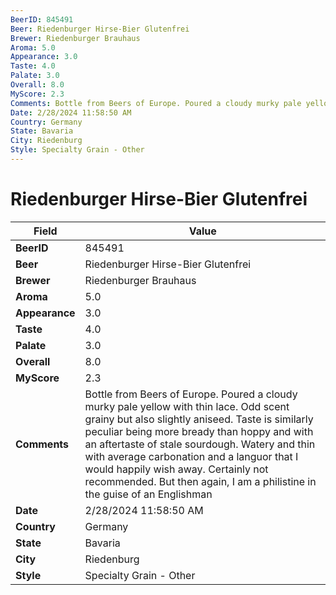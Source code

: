 ```yaml
---
BeerID: 845491
Beer: Riedenburger Hirse-Bier Glutenfrei
Brewer: Riedenburger Brauhaus
Aroma: 5.0
Appearance: 3.0
Taste: 4.0
Palate: 3.0
Overall: 8.0
MyScore: 2.3
Comments: Bottle from Beers of Europe. Poured a cloudy murky pale yellow with thin lace. Odd scent grainy but also slightly aniseed. Taste is similarly peculiar being more bready than hoppy and with an aftertaste of stale sourdough. Watery and thin with average carbonation and a languor that I would happily wish away. Certainly not recommended. But then again, I am a philistine in the guise of an Englishman
Date: 2/28/2024 11:58:50 AM
Country: Germany
State: Bavaria
City: Riedenburg
Style: Specialty Grain - Other
---
```


# Riedenburger Hirse-Bier Glutenfrei

| Field         | Value |
|---------------|-------|
| **BeerID** | 845491 |
| **Beer** | Riedenburger Hirse-Bier Glutenfrei |
| **Brewer** | Riedenburger Brauhaus |
| **Aroma** | 5.0 |
| **Appearance** | 3.0 |
| **Taste** | 4.0 |
| **Palate** | 3.0 |
| **Overall** | 8.0 |
| **MyScore** | 2.3 |
| **Comments** | Bottle from Beers of Europe. Poured a cloudy murky pale yellow with thin lace. Odd scent grainy but also slightly aniseed. Taste is similarly peculiar being more bready than hoppy and with an aftertaste of stale sourdough. Watery and thin with average carbonation and a languor that I would happily wish away. Certainly not recommended. But then again, I am a philistine in the guise of an Englishman |
| **Date** | 2/28/2024 11:58:50 AM |
| **Country** | Germany |
| **State** | Bavaria |
| **City** | Riedenburg |
| **Style** | Specialty Grain - Other |
